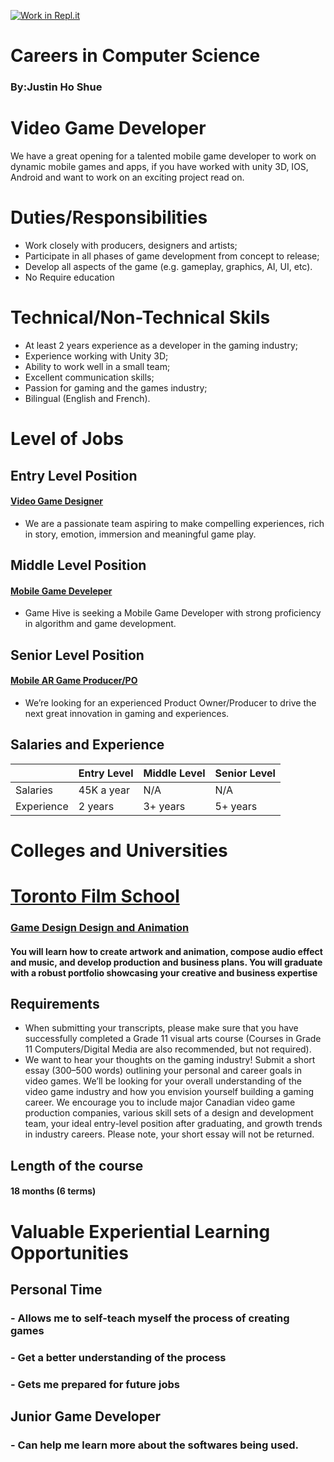 [![Work in Repl.it](https://classroom.github.com/assets/work-in-replit-14baed9a392b3a25080506f3b7b6d57f295ec2978f6f33ec97e36a161684cbe9.svg)](https://classroom.github.com/online_ide?assignment_repo_id=4666766&assignment_repo_type=AssignmentRepo)
# Careers in Computer Science
### By:Justin Ho Shue

# __Video Game Developer__
We have a great opening for a talented mobile game developer to work on dynamic mobile games and apps, if you have worked with unity 3D, IOS, Android and want to work on an exciting project read on.

# Duties/Responsibilities 
 * Work closely with producers, designers and artists;
 * Participate in all phases of game development from concept to release;
 * Develop all aspects of the game (e.g. gameplay, graphics, AI, UI, etc).
 * No Require education

# Technical/Non-Technical Skils 
 * At least 2 years experience as a developer in the gaming industry;
 * Experience working with Unity 3D;
 * Ability to work well in a small team;
 * Excellent communication skills;
 * Passion for gaming and the games industry;
 * Bilingual (English and French).

# Level of Jobs 
## Entry Level Position 
#### [Video Game Designer](https://ca.indeed.com/jobs?q=mobile%20game%20developer&l=Richmond%20Hill%2C%20ON&vjk=df94e54cb3ddb9df)
* We are a passionate team aspiring to make compelling experiences, rich in story, emotion, immersion and meaningful game play.

## Middle Level Position
#### [Mobile Game Develeper](https://ca.indeed.com/jobs?q=mobile%20game%20developer&l=Richmond%20Hill%2C%20ON&vjk=d3b8b95992d94894)
* Game Hive is seeking a Mobile Game Developer with strong proficiency in algorithm and game development.

## Senior Level Position
#### [Mobile AR Game Producer/PO](https://ca.indeed.com/jobs?q=Mobile%20AR%20Game%20Producer%2FPO&l=Richmond%20Hill%2C%20ON&vjk=d008beb8e60acc20)
* We’re looking for an experienced Product Owner/Producer to drive the next great innovation in gaming and experiences.

## Salaries and Experience 
|          | Entry Level | Middle Level | Senior Level |
|----------|-------------|--------------|--------------|
| Salaries |  45K a year |      N/A     |     N/A      |
|Experience|  2 years    |    3+ years  |   5+ years   |


# Colleges and Universities  
# [Toronto Film School](https://www.torontofilmschool.ca) 

### [Game Design Design and Animation](https://www.torontofilmschool.ca/programs/video-game-design-animation/) 

#### You will learn how to create artwork and animation, compose audio effect and music, and develop production and business plans. You will graduate with a robust portfolio showcasing your creative and business expertise


## __Requirements__ 
* When submitting your transcripts, please make sure that you have successfully completed a Grade 11 visual arts course (Courses in Grade 11 Computers/Digital Media are also recommended, but not required).
* We want to hear your thoughts on the gaming industry! Submit a short essay (300–500 words) outlining your personal and career goals in video games. We’ll be looking for your overall understanding of the video game industry and how you envision yourself building a gaming career. We encourage you to include major Canadian video game production companies, various skill sets of a design and development team, your ideal entry-level position after graduating, and growth trends in industry careers. Please note, your short essay will not be returned.

## __Length of the course__ 
####  18 months (6 terms)

# Valuable Experiential Learning Opportunities
## __Personal Time__
### - Allows me to self-teach myself the process of creating games 
### - Get a better understanding of the process 
### - Gets me prepared for future jobs

## __Junior Game Developer__
### - Can help me learn more about the softwares being used. 
